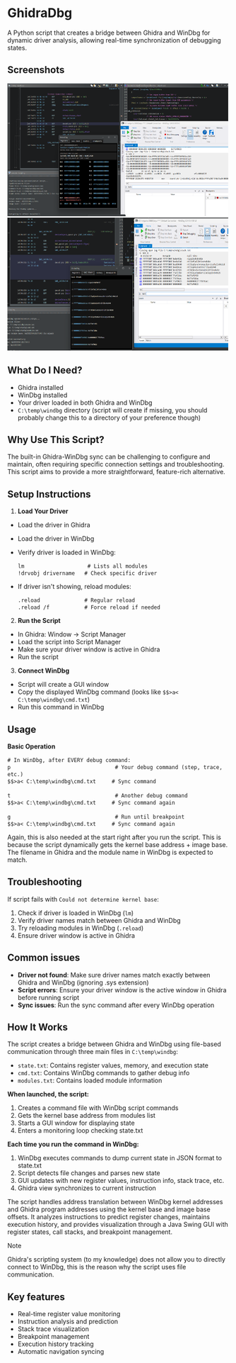 # GhidraDbg

A Python script that creates a bridge between Ghidra and WinDbg for dynamic driver analysis, allowing real-time synchronization of debugging states.

## Screenshots

<img src="img/screenshot_1.png" width="500" height="300"> <img src="img/screenshot_3.png" width="500" height="300">

## What Do I Need?

- Ghidra installed
- WinDbg installed  
- Your driver loaded in both Ghidra and WinDbg
- `C:\temp\windbg` directory (script will create if missing, you should probably change this to a directory of your preference though)

## Why Use This Script?

The built-in Ghidra-WinDbg sync can be challenging to configure and maintain, often requiring specific connection settings and troubleshooting. This script aims to provide a more straightforward, feature-rich alternative.

## Setup Instructions

1. **Load Your Driver**
  - Load the driver in Ghidra
  - Load the driver in WinDbg
  - Verify driver is loaded in WinDbg:
    ```
    lm                    # Lists all modules
    !drvobj drivername   # Check specific driver
    ```
    
  - If driver isn't showing, reload modules:
    ```
    .reload              # Regular reload
    .reload /f           # Force reload if needed
    ```

2. **Run the Script**
  - In Ghidra: Window -> Script Manager
  - Load the script into Script Manager 
  - Make sure your driver window is active in Ghidra
  - Run the script

3. **Connect WinDbg**
  - Script will create a GUI window
  - Copy the displayed WinDbg command (looks like `$$>a< C:\temp\windbg\cmd.txt`)
  - Run this command in WinDbg

## Usage

**Basic Operation**
   ```windbg
   # In WinDbg, after EVERY debug command:
   p                                 # Your debug command (step, trace, etc.)
   $$>a< C:\temp\windbg\cmd.txt     # Sync command
   
   t                                 # Another debug command
   $$>a< C:\temp\windbg\cmd.txt     # Sync command again
   
   g                                 # Run until breakpoint
   $$>a< C:\temp\windbg\cmd.txt     # Sync command again
   ```
Again, this is also needed at the start right after you run the script. This is because the script dynamically gets the kernel base address + image base. The filename in Ghidra and the module name in WinDbg is expected to match.

## Troubleshooting

If script fails with `Could not determine kernel base`:
1. Check if driver is loaded in WinDbg (`lm`)
2. Verify driver names match between Ghidra and WinDbg
3. Try reloading modules in WinDbg (`.reload`)
4. Ensure driver window is active in Ghidra

## Common issues

- **Driver not found**: Make sure driver names match exactly between Ghidra and WinDbg (ignoring .sys extension)
- **Script errors**: Ensure your driver window is the active window in Ghidra before running script
- **Sync issues**: Run the sync command after every WinDbg operation

## How It Works

The script creates a bridge between Ghidra and WinDbg using file-based communication through three main files in `C:\temp\windbg`:
- `state.txt`: Contains register values, memory, and execution state
- `cmd.txt`: Contains WinDbg commands to gather debug info  
- `modules.txt`: Contains loaded module information

**When launched, the script:**
1. Creates a command file with WinDbg script commands
2. Gets the kernel base address from modules list
3. Starts a GUI window for displaying state
4. Enters a monitoring loop checking state.txt

**Each time you run the command in WinDbg:**
1. WinDbg executes commands to dump current state in JSON format to state.txt
2. Script detects file changes and parses new state
3. GUI updates with new register values, instruction info, stack trace, etc.
4. Ghidra view synchronizes to current instruction

The script handles address translation between WinDbg kernel addresses and Ghidra program addresses using the kernel base and image base offsets. It analyzes instructions to predict register changes, maintains execution history, and provides visualization through a Java Swing GUI with register states, call stacks, and breakpoint management.

> [!NOTE]  
> Ghidra's scripting system (to my knowledge) does not allow you to directly connect to WinDbg, this is the reason why the script uses file communication.

## Key features
- Real-time register value monitoring
- Instruction analysis and prediction
- Stack trace visualization
- Breakpoint management
- Execution history tracking
- Automatic navigation syncing
